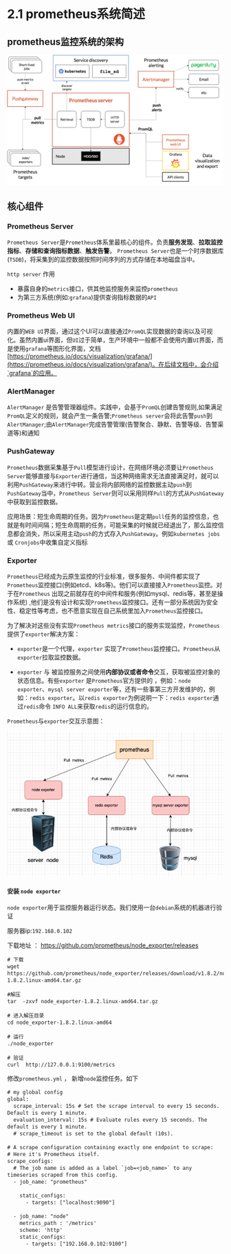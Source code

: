 # 2.1 prometheus系统简述


## prometheus监控系统的架构

![prometheus architecture](./src/architecture.png "prometheus architecture")


## 核心组件

### Prometheus Server

`Prometheus Server`是`Prometheus`体系里最核心的组件。负责**服务发现**、**拉取监控指标**、**存储和查询指标数据**、**触发告警**。
`Prometheus Server`也是一个时序数据库(`TSDB`)，将采集到的监控数据按照时间序列的方式存储在本地磁盘当中。

`http server` 作用

- 暴露自身的`metrics`接口，供其他监控服务来监控`prometheus`
- 为第三方系统(例如:`grafana`)提供查询指标数据的`API`

### Prometheus Web UI

内置的`WEB UI`界面，通过这个UI可以直接通过`PromQL`实现数据的查询以及可视化。虽然内置ui界面，但`UI`过于简单，生产环境中一般都不会使用内置`UI`界面，而是使用`grafana`等图形化界面，文档 [https://prometheus.io/docs/visualization/grafana/](https://prometheus.io/docs/visualization/grafana/)。在后续文档中，会介绍`grafana`的应用。

### AlertManager

`AlertManager` 是告警管理器组件。实践中，会基于`PromQL`创建告警规则,如果满足`PromQL`定义的规则，就会产生一条告警;`Prometheus server`会将此告警`push`到`AlertManager`;由`AlertManager`完成告警管理(告警聚合、静默、告警等级、告警渠道等)和通知

### PushGateway

`Prometheus`数据采集基于`Pull`模型进行设计，在网络环境必须要让`Prometheus Server`能够直接与`Exporter`进行通信，当这种网络需求无法直接满足时，就可以利用`PushGateway`来进行中转。营业将内部网络的监控数据主动`push`到`PushGateway`当中，`Prometheus Server`则可以采用同样`Pull`的方式从`PushGateway`中获取到监控数据。

应用场景：短生命周期的任务。因为`Prometheus`是定期`pull`任务的监控信息，也就是有时间间隔；短生命周期的任务，可能采集的时候就已经退出了，那么监控信息都会消失，所以采用主动`push`的方式存入`PushGateway`。例如`kubernetes jobs` 或 `Cronjobs`中收集自定义指标

### Exporter

`Prometheus`已经成为云原生监控的行业标准，很多服务、中间件都实现了`Prometheus`监控接口(例如etcd、k8s等)。他们可以直接接入`Prometheus`监控。对于在`Prometheus` 出现之前就存在的中间件和服务(例如mysql、redis等，甚至是操作系统) ,他们是没有设计和实现`Prometheus`监控接口。还有一部分系统因为安全性、稳定性等考虑，也不愿意实现在自己系统里加入`Prometheus`监控接口。

为了解决对这些没有实现`Prometheus metrics`接口的服务实现监控，`Prometheus`提供了`exporter`解决方案：

- `exporter`是一个代理，`exporter` 实现了`Prometheus`监控接口。`Prometheus`从`exporter`拉取监控数据。

- `exporter` 与 被监控服务之间使用**内部协议或者命令**交互，获取被监控对象的状态信息。有些`exporter` 是`Prometheus`官方提供的 ，例如：`node exporter`、`mysql server exporter`等，还有一些事第三方开发维护的，例如：`redis exporter`。以`redis exporter`为例说明一下：`redis exporter`通过`redis`命令 `INFO ALL`来获取`redis`的运行信息的。

`Prometheus`与`exporter`交互示意图：

![Prometheus与exporter交互](./src/prometheus_exporter_1.png)



####  安装 `node exporter`

`node exporter`用于监控服务器运行状态。我们使用一台`debian`系统的机器进行验证

服务器ip:`192.168.0.102`



下载地址 ： https://github.com/prometheus/node_exporter/releases

``````shell
# 下载
wget  https://github.com/prometheus/node_exporter/releases/download/v1.8.2/node_exporter-1.8.2.linux-amd64.tar.gz

#解压
tar  -zxvf node_exporter-1.8.2.linux-amd64.tar.gz

# 进入解压目录
cd node_exporter-1.8.2.linux-amd64

# 运行
./node_exporter

# 验证
curl  http://127.0.0.1:9100/metrics

``````



修改`prometheus.yml` ， 新增`node`监控任务。如下

``````
# my global config
global:
  scrape_interval: 15s # Set the scrape interval to every 15 seconds. Default is every 1 minute.
  evaluation_interval: 15s # Evaluate rules every 15 seconds. The default is every 1 minute.
  # scrape_timeout is set to the global default (10s).

# A scrape configuration containing exactly one endpoint to scrape:
# Here it's Prometheus itself.
scrape_configs:
  # The job name is added as a label `job=<job_name>` to any timeseries scraped from this config.
  - job_name: "prometheus"

    static_configs:
      - targets: ["localhost:9090"]

  - job_name: "node"
    metrics_path : '/metrics'
    scheme: 'http'
    static_configs:
      - targets: ["192.168.0.102:9100"]
``````

























